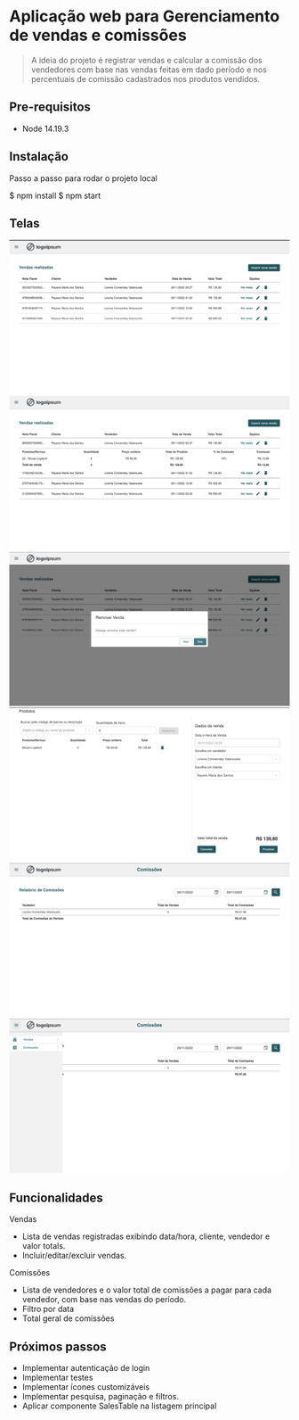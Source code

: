# Aplicação web para Gerenciamento de vendas e comissões

> A ideia do projeto é registrar vendas e calcular a comissão dos vendedores com base nas vendas feitas em dado período e nos percentuais de comissão cadastrados nos produtos vendidos.

## Pre-requisitos

- Node 14.19.3

## Instalação

Passo a passo para rodar o projeto local

$ npm install
$ npm start

## Telas

![1](https://raw.githubusercontent.com/rayanemsantos/proj-react-sales-management/main/prints/1.png)
![2](https://raw.githubusercontent.com/rayanemsantos/proj-react-sales-management/main/prints/2.png)
![3](https://raw.githubusercontent.com/rayanemsantos/proj-react-sales-management/main/prints/3.png)
![4](https://raw.githubusercontent.com/rayanemsantos/proj-react-sales-management/main/prints/4.png)
![5](https://raw.githubusercontent.com/rayanemsantos/proj-react-sales-management/main/prints/5.png)
![6](https://raw.githubusercontent.com/rayanemsantos/proj-react-sales-management/main/prints/6.png)

## Funcionalidades

Vendas

- Lista de vendas registradas exibindo data/hora, cliente, vendedor e valor totals.
- Incluir/editar/excluir vendas.

Comissões

- Lista de vendedores e o valor total de comissões a pagar para cada vendedor, com base nas vendas do período.
- Filtro por data
- Total geral de comissões

## Próximos passos

- Implementar autenticação de login
- Implementar testes
- Implementar ícones customizáveis
- Implementar pesquisa, paginação e filtros.
- Aplicar componente SalesTable na listagem principal
